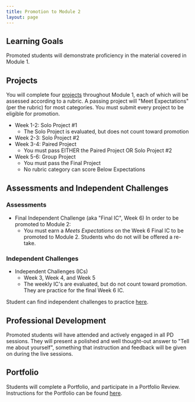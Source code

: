 ```yaml
---
title: Promotion to Module 2
layout: page
---
```


## Learning Goals

Promoted students will demonstrate proficiency in the material covered in Module 1.

## Projects

You will complete four [projects](../projects/) throughout Module 1, each of which will be assessed according to a rubric. A passing project will "Meet Expectations" (per the rubric) for most categories. You must submit every project to be eligible for promotion.

* Week 1-2: Solo Project #1
  * The Solo Project is evaluated, but does not count toward promotion
* Week 2-3: Solo Project #2
* Week 3-4: Paired Project
  * You must pass EITHER the Paired Project OR Solo Project #2
* Week 5-6: Group Project
  * You must pass the Final Project
  * No rubric category can score Below Expectations

## Assessments and Independent Challenges

### Assessments
* Final Independent Challenge (aka "Final IC", Week 6)
  In order to be promoted to Module 2:
  * You must earn a _Meets Expectations_ on the Week 6 Final IC to be promoted to Module 2. Students who do not will be offered a re-take.

### Independent Challenges
* Independent Challenges (ICs)
  * Week 3, Week 4, and Week 5 
  * The weekly IC's are evaluated, but do not count toward promotion. They are practice for the final Week 6 IC.

Student can find independent challenges to practice [here](https://github.com/turingschool-examples/se-mod1-exercises/blob/main/practice_independent_challenges/README.md). 

## Professional Development

Promoted students will have attended and actively engaged in all PD sessions. They will present a polished and well thought-out answer to "Tell me about yourself", something that instruction and feedback will be given on during the live sessions.

## Portfolio

Students will complete a Portfolio, and participate in a Portfolio Review. Instructions for the Portfolio can be found [here](./portfolio_guidelines).
